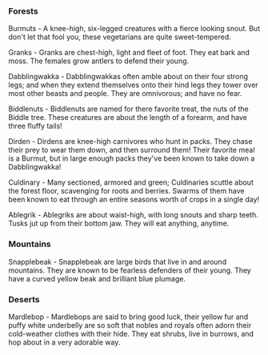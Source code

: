 
### Forests

Burmuts - A knee-high, six-legged creatures with a fierce looking snout. But
don't let that fool you, these vegetarians are quite sweet-tempered.

Granks - Granks are chest-high, light and fleet of foot. They eat bark and moss.
The females grow antlers to defend their young.

Dabblingwakka - Dabblingwakkas often amble about on their four strong legs; and
when they extend themselves onto their hind legs they tower over most other
beasts and people. They are omnivorous; and have no fear.

Biddlenuts - Biddlenuts are named for there favorite treat, the nuts of the
Biddle tree. These creatures are about the length of a forearm, and have three
fluffy tails!

Dirden - Dirdens are knee-high carnivores who hunt in packs. They chase their
prey to wear them down, and then surround them! Their favorite meal is a Burmut,
but in large enough packs they've been known to take down a Dabblingwakka!

Culdinary - Many sectioned, armored and green; Culdinaries scuttle about the
forest floor, scavenging for roots and berries. Swarms of them have been known
to eat through an entire seasons worth of crops in a single day!

Ablegrik - Ablegriks are about waist-high, with long snouts and sharp teeth.
Tusks jut up from their bottom jaw. They will eat anything, anytime.


### Mountains
Snapplebeak - Snapplebeak are large birds that live in and around mountains.
They are known to be fearless defenders of their young. They have a curved
yellow beak and brilliant blue plumage.


### Deserts

Mardlebop - Mardlebops are said to bring good luck, their yellow fur and puffy
white underbelly are so soft that nobles and royals often adorn their
cold-weather clothes with their hide. They eat shrubs, live in burrows, and hop
about in a very adorable way.
